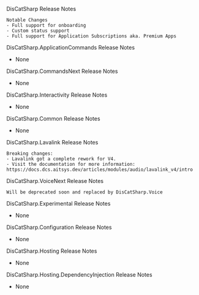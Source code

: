 DisCatSharp Release Notes

	Notable Changes
 	- Full support for onboarding
 	- Custom status support
    - Full support for Application Subscriptions aka. Premium Apps

DisCatSharp.ApplicationCommands Release Notes

- None

DisCatSharp.CommandsNext Release Notes

- None

DisCatSharp.Interactivity Release Notes

- None

DisCatSharp.Common Release Notes

- None

DisCatSharp.Lavalink Release Notes

    Breaking changes:
    - Lavalink got a complete rework for V4.
    - Visit the documentation for more information: https://docs.dcs.aitsys.dev/articles/modules/audio/lavalink_v4/intro

DisCatSharp.VoiceNext Release Notes

	Will be deprecated soon and replaced by DisCatSharp.Voice

DisCatSharp.Experimental Release Notes

- None

DisCatSharp.Configuration Release Notes

- None

DisCatSharp.Hosting Release Notes

- None

DisCatSharp.Hosting.DependencyInjection Release Notes

- None
